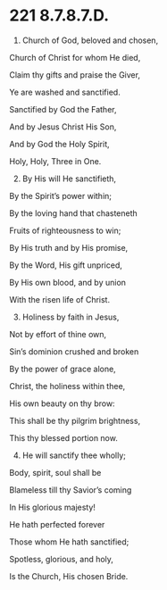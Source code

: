 # 221 8.7.8.7.D.

1.  Church of God, beloved and chosen,

Church of Christ for whom He died,

Claim thy gifts and praise the Giver,

Ye are washed and sanctified.

Sanctified by God the Father,

And by Jesus Christ His Son,

And by God the Holy Spirit,

Holy, Holy, Three in One.

2.  By His will He sanctifieth,

By the Spirit’s power within;

By the loving hand that chasteneth

Fruits of righteousness to win;

By His truth and by His promise,

By the Word, His gift unpriced,

By His own blood, and by union

With the risen life of Christ.

3.  Holiness by faith in Jesus,

Not by effort of thine own,

Sin’s dominion crushed and broken

By the power of grace alone,

Christ, the holiness within thee,

His own beauty on thy brow:

This shall be thy pilgrim brightness,

This thy blessed portion now.

4.  He will sanctify thee wholly;

Body, spirit, soul shall be

Blameless till thy Savior’s coming

In His glorious majesty!

He hath perfected forever

Those whom He hath sanctified;

Spotless, glorious, and holy,

Is the Church, His chosen Bride.

